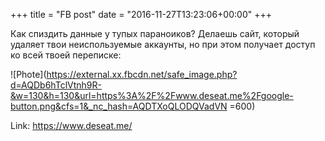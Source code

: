 +++
title = "FB post"
date = "2016-11-27T13:23:06+00:00"
+++

Как спиздить данные у тупых параноиков? Делаешь сайт, который удаляет твои неиспользуемые аккаунты, но при этом получает доступ ко всей твоей переписке: 

![Phote](https://external.xx.fbcdn.net/safe_image.php?d=AQDb6hTclVtnh9R-&w=130&h=130&url=https%3A%2F%2Fwww.deseat.me%2Fgoogle-button.png&cfs=1&_nc_hash=AQDTXoQLODQVadVN =600)


Link: https://www.deseat.me/

